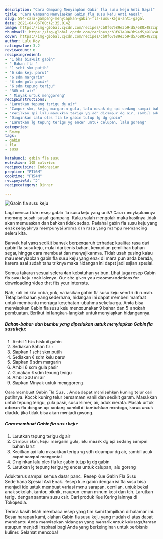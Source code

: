 ```yaml
---
description: "Cara Gampang Menyiapkan Gabin fla susu keju Anti Gagal"
title: "Cara Gampang Menyiapkan Gabin fla susu keju Anti Gagal"
slug: 594-cara-gampang-menyiapkan-gabin-fla-susu-keju-anti-gagal
date: 2021-04-06T00:42:35.014Z
image: https://img-global.cpcdn.com/recipes/cb0f67e89e3b94d5/680x482cq70/gabin-fla-susu-keju-foto-resep-utama.jpg
thumbnail: https://img-global.cpcdn.com/recipes/cb0f67e89e3b94d5/680x482cq70/gabin-fla-susu-keju-foto-resep-utama.jpg
cover: https://img-global.cpcdn.com/recipes/cb0f67e89e3b94d5/680x482cq70/gabin-fla-susu-keju-foto-resep-utama.jpg
author: Lulu Roy
ratingvalue: 3.2
reviewcount: 6
recipeingredient:
- "1 bks biskuit gabin"
- " Bahan fla "
- "1 scht skm putih"
- "6 sdm keju parut"
- "6 sdm margarin"
- "6 sdm gula pasir"
- "6 sdm tepung terigu"
- "300 ml air"
- " Minyak untuk menggoreng"
recipeinstructions:
- "Larutkan tepung terigu dg air"
- "Campur skm, keju, margarin gula, lalu masak dg api sedang sampai bahan larut"
- "Kecilkan api lalu masukkan terigu yg sdh dicampur dg air, sambil aduk cepat sampai mengental"
- "Dinginkan lalu oles fla ke gabin tutup lg dg gabin"
- "Larutkan lg tepung terigu yg encer untuk celupan, lalu goreng"
categories:
- Resep
tags:
- gabin
- fla
- susu

katakunci: gabin fla susu 
nutrition: 105 calories
recipecuisine: Indonesian
preptime: "PT16M"
cooktime: "PT54M"
recipeyield: "3"
recipecategory: Dinner

---
```



![Gabin fla susu keju](https://img-global.cpcdn.com/recipes/cb0f67e89e3b94d5/680x482cq70/gabin-fla-susu-keju-foto-resep-utama.jpg)

Lagi mencari ide resep gabin fla susu keju yang unik? Cara menyiapkannya memang susah-susah gampang. Kalau salah mengolah maka hasilnya tidak akan memuaskan dan bahkan tidak sedap. Padahal gabin fla susu keju yang enak selayaknya mempunyai aroma dan rasa yang mampu memancing selera kita.

Banyak hal yang sedikit banyak berpengaruh terhadap kualitas rasa dari gabin fla susu keju, mulai dari jenis bahan, kemudian pemilihan bahan segar, hingga cara membuat dan menyajikannya. Tidak usah pusing kalau mau menyiapkan gabin fla susu keju yang enak di mana pun anda berada, karena asal sudah tahu triknya maka hidangan ini dapat jadi sajian spesial.

Semua takaran sesuai selera dan kebutuhan ya bun. Lihat juga resep Gabin fla susu keju enak lainnya. Our site gives you recommendations for downloading video that fits your interests.


Nah, kali ini kita coba, yuk, variasikan gabin fla susu keju sendiri di rumah. Tetap berbahan yang sederhana, hidangan ini dapat memberi manfaat untuk membantu menjaga kesehatan tubuhmu sekeluarga. Anda bisa menyiapkan Gabin fla susu keju menggunakan 9 bahan dan 5 langkah pembuatan. Berikut ini langkah-langkah untuk menyiapkan hidangannya.

<!--inarticleads1-->

##### Bahan-bahan dan bumbu yang diperlukan untuk menyiapkan Gabin fla susu keju:

1. Ambil 1 bks biskuit gabin
1. Sediakan  Bahan fla :
1. Siapkan 1 scht skm putih
1. Sediakan 6 sdm keju parut
1. Siapkan 6 sdm margarin
1. Ambil 6 sdm gula pasir
1. Gunakan 6 sdm tepung terigu
1. Ambil 300 ml air
1. Siapkan  Minyak untuk menggoreng


Cara membuat Gabin Fla Susu : Anda dapat memisahkan kuning telur dari putihnya. Kocok kuning telur bersamaan vanili dan sedikit garam. Masukkan untuk tepung terigu, gula pasir, susu klimer, air, aduk merata. Masak untuk adonan fla dengan api sedang sambil di tambahkan mentega, harus untuk diaduk, jika tidak bisa akan menjadi gosong. 

<!--inarticleads2-->

##### Cara membuat Gabin fla susu keju:

1. Larutkan tepung terigu dg air
1. Campur skm, keju, margarin gula, lalu masak dg api sedang sampai bahan larut
1. Kecilkan api lalu masukkan terigu yg sdh dicampur dg air, sambil aduk cepat sampai mengental
1. Dinginkan lalu oles fla ke gabin tutup lg dg gabin
1. Larutkan lg tepung terigu yg encer untuk celupan, lalu goreng


Aduk terus sampai semua dasar panci. Resep Kue Gabin Fla Susu Sederhana Spesial Asli Enak. Resep kue gabin dengan isi fla susu bisa menjadi ide untuk membuat variasi menu sarapan, cemilan, untuk bekal anak sekolah, kantor, piknik, maupun teman minum kopi dan teh. Larutkan terigu dengan santan/ susu cair. Cari produk Kue Kering lainnya di Tokopedia. 

Terima kasih telah membaca resep yang tim kami tampilkan di halaman ini. Besar harapan kami, olahan Gabin fla susu keju yang mudah di atas dapat membantu Anda menyiapkan hidangan yang menarik untuk keluarga/teman ataupun menjadi inspirasi bagi Anda yang berkeinginan untuk berbisnis kuliner. Selamat mencoba!

